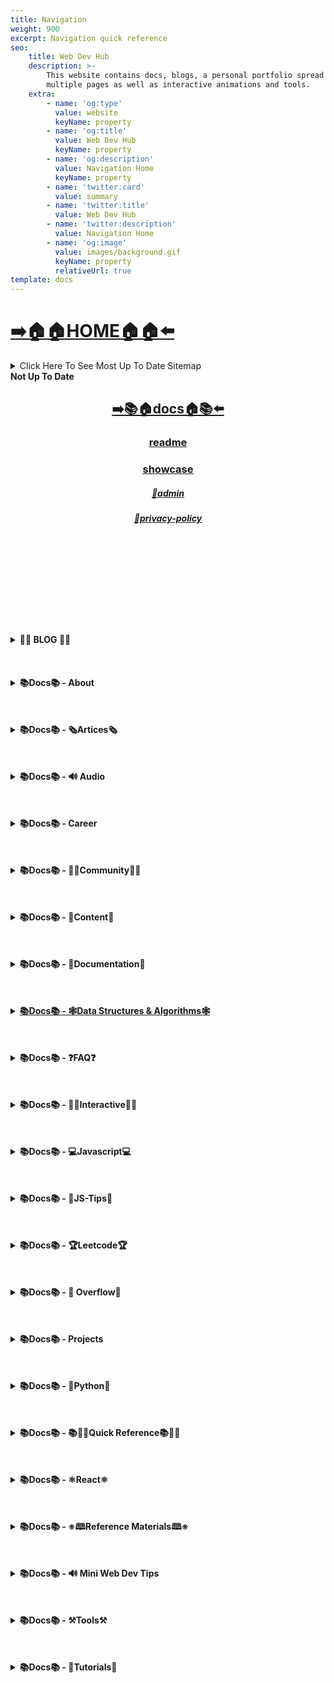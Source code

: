 ```yaml
---
title: Navigation
weight: 900
excerpt: Navigation quick reference
seo:
    title: Web Dev Hub
    description: >-
        This website contains docs, blogs, a personal portfolio spread out across
        multiple pages as well as interactive animations and tools.
    extra:
        - name: 'og:type'
          value: website
          keyName: property
        - name: 'og:title'
          value: Web Dev Hub
          keyName: property
        - name: 'og:description'
          value: Navigation Home
          keyName: property
        - name: 'twitter:card'
          value: summary
        - name: 'twitter:title'
          value: Web Dev Hub
        - name: 'twitter:description'
          value: Navigation Home
        - name: 'og:image'
          value: images/background.gif
          keyName: property
          relativeUrl: true
template: docs
---
```



# [**➡️🏠🏠HOME🏠🏠⬅️**](https://bgoonz-blog.netlify.app/)

<details>

<summary>Click Here To See Most Up To Date Sitemap</summary>

- [https://bgoonz-blog.netlify.app/](https://bgoonz-blog.netlify.app/)
- [https://bgoonz-blog.netlify.app//](https://bgoonz-blog.netlify.app//)
- [https://bgoonz-blog.netlify.app/docs/](https://bgoonz-blog.netlify.app/docs/)
- [https://bgoonz-blog.netlify.app/blog/](https://bgoonz-blog.netlify.app/blog/)
- [https://bgoonz-blog.netlify.app//admin/](https://bgoonz-blog.netlify.app//admin/)
- [https://bgoonz-blog.netlify.app/docs/faq/](https://bgoonz-blog.netlify.app/docs/faq/)
- [https://bgoonz-blog.netlify.app/docs/css/](https://bgoonz-blog.netlify.app/docs/css/)
- [https://bgoonz-blog.netlify.app/docs/about/](https://bgoonz-blog.netlify.app/docs/about/)
- [https://bgoonz-blog.netlify.app/docs/audio/](https://bgoonz-blog.netlify.app/docs/audio/)
- [https://bgoonz-blog.netlify.app/docs/career/](https://bgoonz-blog.netlify.app/docs/career/)
- [https://bgoonz-blog.netlify.app/docs/python/](https://bgoonz-blog.netlify.app/docs/python/)
- [https://bgoonz-blog.netlify.app/docs/js-tips/](https://bgoonz-blog.netlify.app/docs/js-tips/)
- [https://bgoonz-blog.netlify.app/docs/content/](https://bgoonz-blog.netlify.app/docs/content/)
- [https://bgoonz-blog.netlify.app//docs/career/](https://bgoonz-blog.netlify.app//docs/career/)
- [https://bgoonz-blog.netlify.app/docs/projects/](https://bgoonz-blog.netlify.app/docs/projects/)
- [https://bgoonz-blog.netlify.app/docs/overflow/](https://bgoonz-blog.netlify.app/docs/overflow/)
- [https://bgoonz-blog.netlify.app/docs/docs/css/](https://bgoonz-blog.netlify.app/docs/docs/css/)
- [https://bgoonz-blog.netlify.app/docs/quick-ref/](https://bgoonz-blog.netlify.app/docs/quick-ref/)
- [https://bgoonz-blog.netlify.app/docs/community/](https://bgoonz-blog.netlify.app/docs/community/)
- [https://bgoonz-blog.netlify.app/docs/reference/](https://bgoonz-blog.netlify.app/docs/reference/)
- [https://bgoonz-blog.netlify.app/docs/tutorials/](https://bgoonz-blog.netlify.app/docs/tutorials/)
- [https://bgoonz-blog.netlify.app/docs/docs/bash/](https://bgoonz-blog.netlify.app/docs/docs/bash/)
- [https://bgoonz-blog.netlify.app/docs/react/jsx/](https://bgoonz-blog.netlify.app/docs/react/jsx/)
- [https://bgoonz-blog.netlify.app/docs/typescript/](https://bgoonz-blog.netlify.app/docs/typescript/)
- [https://bgoonz-blog.netlify.app/docs/javascript/](https://bgoonz-blog.netlify.app/docs/javascript/)
- [https://bgoonz-blog.netlify.app/docs/react/demo/](https://bgoonz-blog.netlify.app/docs/react/demo/)
- [https://bgoonz-blog.netlify.app/docs/react/quiz/](https://bgoonz-blog.netlify.app/docs/react/quiz/)
- [https://bgoonz-blog.netlify.app/docs/js-tips/any/](https://bgoonz-blog.netlify.app/docs/js-tips/any/)
- [https://bgoonz-blog.netlify.app/docs/js-tips/var/](https://bgoonz-blog.netlify.app/docs/js-tips/var/)
- [https://bgoonz-blog.netlify.app/docs/js-tips/abs/](https://bgoonz-blog.netlify.app/docs/js-tips/abs/)
- [https://bgoonz-blog.netlify.app/docs/js-tips/map/](https://bgoonz-blog.netlify.app/docs/js-tips/map/)
- [https://bgoonz-blog.netlify.app/docs/js-tips/all/](https://bgoonz-blog.netlify.app/docs/js-tips/all/)
- [https://bgoonz-blog.netlify.app/docs/faq/contact/](https://bgoonz-blog.netlify.app/docs/faq/contact/)
- [https://bgoonz-blog.netlify.app/docs/overflow/v8/](https://bgoonz-blog.netlify.app/docs/overflow/v8/)
- [https://bgoonz-blog.netlify.app/docs/react/react2/](https://bgoonz-blog.netlify.app/docs/react/react2/)
- [https://bgoonz-blog.netlify.app/docs/js-tips/eval/](https://bgoonz-blog.netlify.app/docs/js-tips/eval/)
- [https://bgoonz-blog.netlify.app/docs/docs/sitemap/](https://bgoonz-blog.netlify.app/docs/docs/sitemap/)
- [https://bgoonz-blog.netlify.app/docs/about/resume/](https://bgoonz-blog.netlify.app/docs/about/resume/)
- [https://bgoonz-blog.netlify.app/docs/articles/npm/](https://bgoonz-blog.netlify.app/docs/articles/npm/)
- [https://bgoonz-blog.netlify.app/docs/articles/url/](https://bgoonz-blog.netlify.app/docs/articles/url/)
- [https://bgoonz-blog.netlify.app/docs/tips/httrack/](https://bgoonz-blog.netlify.app/docs/tips/httrack/)
- [https://bgoonz-blog.netlify.app/docs/js-tips/sort/](https://bgoonz-blog.netlify.app/docs/js-tips/sort/)
- [https://bgoonz-blog.netlify.app/docs/faq/plug-ins/](https://bgoonz-blog.netlify.app/docs/faq/plug-ins/)
- [https://bgoonz-blog.netlify.app/docs/js-tips/bind/](https://bgoonz-blog.netlify.app/docs/js-tips/bind/)
- [https://bgoonz-blog.netlify.app/docs/js-tips/date/](https://bgoonz-blog.netlify.app/docs/js-tips/date/)
- [https://bgoonz-blog.netlify.app/docs/js-tips/acos/](https://bgoonz-blog.netlify.app/docs/js-tips/acos/)
- [https://bgoonz-blog.netlify.app/docs/js-tips/this/](https://bgoonz-blog.netlify.app/docs/js-tips/this/)
- [https://bgoonz-blog.netlify.app/docs/docs/archive/](https://bgoonz-blog.netlify.app/docs/docs/archive/)
- [https://bgoonz-blog.netlify.app/docs/about/readme/](https://bgoonz-blog.netlify.app/docs/about/readme/)
- [https://bgoonz-blog.netlify.app/docs/ds-algo/big-o/](https://bgoonz-blog.netlify.app/docs/ds-algo/big-o/)
- [https://bgoonz-blog.netlify.app/docs/ds-algo/heaps/](https://bgoonz-blog.netlify.app/docs/ds-algo/heaps/)
- [https://bgoonz-blog.netlify.app/docs/js-tips/acosh/](https://bgoonz-blog.netlify.app/docs/js-tips/acosh/)
- [https://bgoonz-blog.netlify.app/docs/docs/glossary/](https://bgoonz-blog.netlify.app/docs/docs/glossary/)
- [https://bgoonz-blog.netlify.app/docs/js-tips/const/](https://bgoonz-blog.netlify.app/docs/js-tips/const/)
- [https://bgoonz-blog.netlify.app/docs/ds-algo/graph/](https://bgoonz-blog.netlify.app/docs/ds-algo/graph/)
- [https://bgoonz-blog.netlify.app/docs/content/gists/](https://bgoonz-blog.netlify.app/docs/content/gists/)
- [https://bgoonz-blog.netlify.app/docs/js-tips/array/](https://bgoonz-blog.netlify.app/docs/js-tips/array/)
- [https://bgoonz-blog.netlify.app/docs/docs/markdown/](https://bgoonz-blog.netlify.app/docs/docs/markdown/)
- [https://bgoonz-blog.netlify.app/docs/overflow/http/](https://bgoonz-blog.netlify.app/docs/overflow/http/)
- [https://bgoonz-blog.netlify.app/docs/js-tips/every/](https://bgoonz-blog.netlify.app/docs/js-tips/every/)
- [https://bgoonz-blog.netlify.app/docs/projects/links/](https://bgoonz-blog.netlify.app/docs/projects/links/)
- [https://bgoonz-blog.netlify.app/docs/tips/storybook/](https://bgoonz-blog.netlify.app/docs/tips/storybook/)
- [https://bgoonz-blog.netlify.app/docs/overflow/emmet/](https://bgoonz-blog.netlify.app/docs/overflow/emmet/)
- [https://bgoonz-blog.netlify.app/docs/js-tips/concat/](https://bgoonz-blog.netlify.app/docs/js-tips/concat/)
- [https://bgoonz-blog.netlify.app/docs/tools/airtable/](https://bgoonz-blog.netlify.app/docs/tools/airtable/)
- [https://bgoonz-blog.netlify.app/docs/about/intrests/](https://bgoonz-blog.netlify.app/docs/about/intrests/)
- [https://bgoonz-blog.netlify.app/docs/js-tips/object/](https://bgoonz-blog.netlify.app/docs/js-tips/object/)
- [https://bgoonz-blog.netlify.app/docs/js-tips/reduce/](https://bgoonz-blog.netlify.app/docs/js-tips/reduce/)
- [https://bgoonz-blog.netlify.app/docs/python/modules/](https://bgoonz-blog.netlify.app/docs/python/modules/)
- [https://bgoonz-blog.netlify.app/docs/reference/psql/](https://bgoonz-blog.netlify.app/docs/reference/psql/)
- [https://bgoonz-blog.netlify.app/docs/js-tips/import/](https://bgoonz-blog.netlify.app/docs/js-tips/import/)
- [https://bgoonz-blog.netlify.app/docs/interact/clock/](https://bgoonz-blog.netlify.app/docs/interact/clock/)
- [https://bgoonz-blog.netlify.app/docs/docs/html-tags/](https://bgoonz-blog.netlify.app/docs/docs/html-tags/)
- [https://bgoonz-blog.netlify.app/docs/overflow/https/](https://bgoonz-blog.netlify.app/docs/overflow/https/)
- [https://bgoonz-blog.netlify.app/docs/js-tips/string/](https://bgoonz-blog.netlify.app/docs/js-tips/string/)
- [https://bgoonz-blog.netlify.app/docs/tutorials/bash/](https://bgoonz-blog.netlify.app/docs/tutorials/bash/)
- [https://bgoonz-blog.netlify.app/docs/js-tips/filter/](https://bgoonz-blog.netlify.app/docs/js-tips/filter/)
- [https://bgoonz-blog.netlify.app/docs/js-tips/regexp/](https://bgoonz-blog.netlify.app/docs/js-tips/regexp/)
- [https://bgoonz-blog.netlify.app/docs/projects/figma/](https://bgoonz-blog.netlify.app/docs/projects/figma/)
- [https://bgoonz-blog.netlify.app/docs/overflow/nodejs/](https://bgoonz-blog.netlify.app/docs/overflow/nodejs/)
- [https://bgoonz-blog.netlify.app/docs/js-tips/foreach/](https://bgoonz-blog.netlify.app/docs/js-tips/foreach/)
- [https://bgoonz-blog.netlify.app/docs/js-tips/classes/](https://bgoonz-blog.netlify.app/docs/js-tips/classes/)
- [https://bgoonz-blog.netlify.app/docs/python/examples/](https://bgoonz-blog.netlify.app/docs/python/examples/)
- [https://bgoonz-blog.netlify.app/docs/content/archive/](https://bgoonz-blog.netlify.app/docs/content/archive/)
- [https://bgoonz-blog.netlify.app/docs/quick-ref/fetch/](https://bgoonz-blog.netlify.app/docs/quick-ref/fetch/)
- [https://bgoonz-blog.netlify.app/docs/projects/recent/](https://bgoonz-blog.netlify.app/docs/projects/recent/)
- [https://bgoonz-blog.netlify.app/docs/python/snippets/](https://bgoonz-blog.netlify.app/docs/python/snippets/)
- [https://bgoonz-blog.netlify.app/docs/about/portfolio/](https://bgoonz-blog.netlify.app/docs/about/portfolio/)
- [https://bgoonz-blog.netlify.app/docs/css/css-flexbox/](https://bgoonz-blog.netlify.app/docs/css/css-flexbox/)
- [https://bgoonz-blog.netlify.app/docs/tips/regex-tips/](https://bgoonz-blog.netlify.app/docs/tips/regex-tips/)
- [https://bgoonz-blog.netlify.app/docs/javascript/bigo/](https://bgoonz-blog.netlify.app/docs/javascript/bigo/)
- [https://bgoonz-blog.netlify.app/docs/articles/nextjs/](https://bgoonz-blog.netlify.app/docs/articles/nextjs/)
- [https://bgoonz-blog.netlify.app/docs/python/functions/](https://bgoonz-blog.netlify.app/docs/python/functions/)
- [https://bgoonz-blog.netlify.app/docs/about/job-search/](https://bgoonz-blog.netlify.app/docs/about/job-search/)
- [https://bgoonz-blog.netlify.app/docs/career/interview/](https://bgoonz-blog.netlify.app/docs/career/interview/)
- [https://bgoonz-blog.netlify.app/docs/react/cheatsheet/](https://bgoonz-blog.netlify.app/docs/react/cheatsheet/)
- [https://bgoonz-blog.netlify.app/docs/react/react-docs/](https://bgoonz-blog.netlify.app/docs/react/react-docs/)
- [https://bgoonz-blog.netlify.app/docs/reference/vscode/](https://bgoonz-blog.netlify.app/docs/reference/vscode/)
- [https://bgoonz-blog.netlify.app/docs/python/python-ds/](https://bgoonz-blog.netlify.app/docs/python/python-ds/)
- [https://bgoonz-blog.netlify.app/docs/overflow/modules/](https://bgoonz-blog.netlify.app/docs/overflow/modules/)
- [https://bgoonz-blog.netlify.app/docs/js-tips/for...of/](https://bgoonz-blog.netlify.app/docs/js-tips/for...of/)
- [https://bgoonz-blog.netlify.app/docs/js-tips/addition/](https://bgoonz-blog.netlify.app/docs/js-tips/addition/)
- [https://bgoonz-blog.netlify.app/docs/articles/dev-dep/](https://bgoonz-blog.netlify.app/docs/articles/dev-dep/)
- [https://bgoonz-blog.netlify.app/docs/articles/buffers/](https://bgoonz-blog.netlify.app/docs/articles/buffers/)
- [https://bgoonz-blog.netlify.app/docs/git/git-tutorial/](https://bgoonz-blog.netlify.app/docs/git/git-tutorial/)
- [https://bgoonz-blog.netlify.app/docs/docs/regex-in-js/](https://bgoonz-blog.netlify.app/docs/docs/regex-in-js/)
- [https://bgoonz-blog.netlify.app/docs/javascript/review/](https://bgoonz-blog.netlify.app/docs/javascript/review/)
- [https://bgoonz-blog.netlify.app/docs/content/bookmarks/](https://bgoonz-blog.netlify.app/docs/content/bookmarks/)
- [https://bgoonz-blog.netlify.app/docs/articles/jamstack/](https://bgoonz-blog.netlify.app/docs/articles/jamstack/)
- [https://bgoonz-blog.netlify.app/docs/react/ajax-n-apis/](https://bgoonz-blog.netlify.app/docs/react/ajax-n-apis/)
- [https://bgoonz-blog.netlify.app/docs/articles/semantic/](https://bgoonz-blog.netlify.app/docs/articles/semantic/)
- [https://bgoonz-blog.netlify.app/docs/js-tips/bad_radix/](https://bgoonz-blog.netlify.app/docs/js-tips/bad_radix/)
- [https://bgoonz-blog.netlify.app/docs/career/job-boards/](https://bgoonz-blog.netlify.app/docs/career/job-boards/)
- [https://bgoonz-blog.netlify.app/docs/css/the-box-model/](https://bgoonz-blog.netlify.app/docs/css/the-box-model/)
- [https://bgoonz-blog.netlify.app/docs/tips/ubuntu-setup/](https://bgoonz-blog.netlify.app/docs/tips/ubuntu-setup/)
- [https://bgoonz-blog.netlify.app/docs/js-tips/decrement/](https://bgoonz-blog.netlify.app/docs/js-tips/decrement/)
- [https://bgoonz-blog.netlify.app/docs/overflow/html-spec/](https://bgoonz-blog.netlify.app/docs/overflow/html-spec/)
- [https://bgoonz-blog.netlify.app/docs/react/react-router/](https://bgoonz-blog.netlify.app/docs/react/react-router/)
- [https://bgoonz-blog.netlify.app/docs/audio/discrete-fft/](https://bgoonz-blog.netlify.app/docs/audio/discrete-fft/)
- [https://bgoonz-blog.netlify.app/docs/quick-ref/git-bash/](https://bgoonz-blog.netlify.app/docs/quick-ref/git-bash/)
- [https://bgoonz-blog.netlify.app/docs/overflow/node-repl/](https://bgoonz-blog.netlify.app/docs/overflow/node-repl/)
- [https://bgoonz-blog.netlify.app/docs/docs/html-standard/](https://bgoonz-blog.netlify.app/docs/docs/html-standard/)
- [https://bgoonz-blog.netlify.app/docs/articles/fs-module/](https://bgoonz-blog.netlify.app/docs/articles/fs-module/)
- [https://bgoonz-blog.netlify.app/docs/python/python-quiz/](https://bgoonz-blog.netlify.app/docs/python/python-quiz/)
- [https://bgoonz-blog.netlify.app/docs/css/media-querries/](https://bgoonz-blog.netlify.app/docs/css/media-querries/)
- [https://bgoonz-blog.netlify.app/docs/javascript/asyncjs/](https://bgoonz-blog.netlify.app/docs/javascript/asyncjs/)
- [https://bgoonz-blog.netlify.app/docs/js-tips/allsettled/](https://bgoonz-blog.netlify.app/docs/js-tips/allsettled/)
- [https://bgoonz-blog.netlify.app/docs/about/internal-use/](https://bgoonz-blog.netlify.app/docs/about/internal-use/)
- [https://bgoonz-blog.netlify.app/docs/docs/git-reference/](https://bgoonz-blog.netlify.app/docs/docs/git-reference/)
- [https://bgoonz-blog.netlify.app/docs/articles/os-module/](https://bgoonz-blog.netlify.app/docs/articles/os-module/)
- [https://bgoonz-blog.netlify.app/docs/docs/accessability/](https://bgoonz-blog.netlify.app/docs/docs/accessability/)
- [https://bgoonz-blog.netlify.app/docs/career/my-websites/](https://bgoonz-blog.netlify.app/docs/career/my-websites/)
- [https://bgoonz-blog.netlify.app/docs/python/cheat-sheet/](https://bgoonz-blog.netlify.app/docs/python/cheat-sheet/)
- [https://bgoonz-blog.netlify.app/docs/interact/video-chat/](https://bgoonz-blog.netlify.app/docs/interact/video-chat/)
- [https://bgoonz-blog.netlify.app/docs/docs/privacy-policy/](https://bgoonz-blog.netlify.app/docs/docs/privacy-policy/)
- [https://bgoonz-blog.netlify.app/docs/about/eng-portfolio/](https://bgoonz-blog.netlify.app/docs/about/eng-portfolio/)
- [https://bgoonz-blog.netlify.app/docs/content/history-api/](https://bgoonz-blog.netlify.app/docs/content/history-api/)
- [https://bgoonz-blog.netlify.app/docs/reference/resources/](https://bgoonz-blog.netlify.app/docs/reference/resources/)
- [https://bgoonz-blog.netlify.app/docs/community/bookmarks/](https://bgoonz-blog.netlify.app/docs/community/bookmarks/)
- [https://bgoonz-blog.netlify.app/docs/audio/web-audio-api/](https://bgoonz-blog.netlify.app/docs/audio/web-audio-api/)
- [https://bgoonz-blog.netlify.app/docs/reference/bookmarks/](https://bgoonz-blog.netlify.app/docs/reference/bookmarks/)
- [https://bgoonz-blog.netlify.app/docs/tools/dev-utilities/](https://bgoonz-blog.netlify.app/docs/tools/dev-utilities/)
- [https://bgoonz-blog.netlify.app/docs/python/flow-control/](https://bgoonz-blog.netlify.app/docs/python/flow-control/)
- [https://bgoonz-blog.netlify.app/docs/tools/markdown-html/](https://bgoonz-blog.netlify.app/docs/tools/markdown-html/)
- [https://bgoonz-blog.netlify.app/docs/react/accessibility/](https://bgoonz-blog.netlify.app/docs/react/accessibility/)
- [https://bgoonz-blog.netlify.app/docs/ds-algo/ds-overview/](https://bgoonz-blog.netlify.app/docs/ds-algo/ds-overview/)
- [https://bgoonz-blog.netlify.app/docs/javascript/promises/](https://bgoonz-blog.netlify.app/docs/javascript/promises/)
- [https://bgoonz-blog.netlify.app/docs/projects/my-websites/](https://bgoonz-blog.netlify.app/docs/projects/my-websites/)
- [https://bgoonz-blog.netlify.app/docs/javascript/for-loops/](https://bgoonz-blog.netlify.app/docs/javascript/for-loops/)
- [https://bgoonz-blog.netlify.app/docs/quick-ref/git-tricks/](https://bgoonz-blog.netlify.app/docs/quick-ref/git-tricks/)
- [https://bgoonz-blog.netlify.app/docs/react/complete-react/](https://bgoonz-blog.netlify.app/docs/react/complete-react/)
- [https://bgoonz-blog.netlify.app/docs/tutorials/psql-setup/](https://bgoonz-blog.netlify.app/docs/tutorials/psql-setup/)
- [https://bgoonz-blog.netlify.app/docs/community/video-chat/](https://bgoonz-blog.netlify.app/docs/community/video-chat/)
- [https://bgoonz-blog.netlify.app/docs/javascript/variables/](https://bgoonz-blog.netlify.app/docs/javascript/variables/)
- [https://bgoonz-blog.netlify.app/docs/interact/other-sites/](https://bgoonz-blog.netlify.app/docs/interact/other-sites/)
- [https://bgoonz-blog.netlify.app/docs/career/project-links/](https://bgoonz-blog.netlify.app/docs/career/project-links/)
- [https://bgoonz-blog.netlify.app/docs/react/react-in-depth/](https://bgoonz-blog.netlify.app/docs/react/react-in-depth/)
- [https://bgoonz-blog.netlify.app/docs/quick-ref/all-emojis/](https://bgoonz-blog.netlify.app/docs/quick-ref/all-emojis/)
- [https://bgoonz-blog.netlify.app/docs/javascript/part2-pojo/](https://bgoonz-blog.netlify.app/docs/javascript/part2-pojo/)
- [https://bgoonz-blog.netlify.app/docs/docs/no-whiteboarding/](https://bgoonz-blog.netlify.app/docs/docs/no-whiteboarding/)
- [https://bgoonz-blog.netlify.app/docs/quick-ref/quick-links/](https://bgoonz-blog.netlify.app/docs/quick-ref/quick-links/)
- [https://bgoonz-blog.netlify.app/docs/career/family-promise/](https://bgoonz-blog.netlify.app/docs/career/family-promise/)
- [https://bgoonz-blog.netlify.app/docs/quick-ref/minifiction/](https://bgoonz-blog.netlify.app/docs/quick-ref/minifiction/)
- [https://bgoonz-blog.netlify.app/docs/react/render-elements/](https://bgoonz-blog.netlify.app/docs/react/render-elements/)
- [https://bgoonz-blog.netlify.app/docs/content/main-projects/](https://bgoonz-blog.netlify.app/docs/content/main-projects/)
- [https://bgoonz-blog.netlify.app/docs/js-tips/array-methods/](https://bgoonz-blog.netlify.app/docs/js-tips/array-methods/)
- [https://bgoonz-blog.netlify.app/docs/overflow/node-run-cli/](https://bgoonz-blog.netlify.app/docs/overflow/node-run-cli/)
- [https://bgoonz-blog.netlify.app/docs/tips/firebase-hosting/](https://bgoonz-blog.netlify.app/docs/tips/firebase-hosting/)
- [https://bgoonz-blog.netlify.app/docs/python/python-modules/](https://bgoonz-blog.netlify.app/docs/python/python-modules/)
- [https://bgoonz-blog.netlify.app/docs/ds-algo/ds-by-example/](https://bgoonz-blog.netlify.app/docs/ds-algo/ds-by-example/)
- [https://bgoonz-blog.netlify.app/docs/javascript/clean-code/](https://bgoonz-blog.netlify.app/docs/javascript/clean-code/)
- [https://bgoonz-blog.netlify.app/docs/javascript/js-objects/](https://bgoonz-blog.netlify.app/docs/javascript/js-objects/)
- [https://bgoonz-blog.netlify.app/docs/projects/project-list/](https://bgoonz-blog.netlify.app/docs/projects/project-list/)
- [https://bgoonz-blog.netlify.app/docs/overflow/nodevsbrowser/](https://bgoonz-blog.netlify.app/docs/overflow/nodevsbrowser/)
- [https://bgoonz-blog.netlify.app/docs/articles/reading-files/](https://bgoonz-blog.netlify.app/docs/articles/reading-files/)
- [https://bgoonz-blog.netlify.app/docs/js-tips/async_function/](https://bgoonz-blog.netlify.app/docs/js-tips/async_function/)
- [https://bgoonz-blog.netlify.app/docs/reference/google-cloud/](https://bgoonz-blog.netlify.app/docs/reference/google-cloud/)
- [https://bgoonz-blog.netlify.app/docs/articles/semantic-html/](https://bgoonz-blog.netlify.app/docs/articles/semantic-html/)
- [https://bgoonz-blog.netlify.app/docs/articles/writing-files/](https://bgoonz-blog.netlify.app/docs/articles/writing-files/)
- [https://bgoonz-blog.netlify.app/docs/tutorials/how-2-ubuntu/](https://bgoonz-blog.netlify.app/docs/tutorials/how-2-ubuntu/)
- [https://bgoonz-blog.netlify.app/docs/projects/mini-projects/](https://bgoonz-blog.netlify.app/docs/projects/mini-projects/)
- [https://bgoonz-blog.netlify.app/docs/tips/web-accessibility/](https://bgoonz-blog.netlify.app/docs/tips/web-accessibility/)
- [https://bgoonz-blog.netlify.app/docs/tips/top-10-money-tips/](https://bgoonz-blog.netlify.app/docs/tips/top-10-money-tips/)
- [https://bgoonz-blog.netlify.app/docs/ds-algo/free-code-camp/](https://bgoonz-blog.netlify.app/docs/ds-algo/free-code-camp/)
- [https://bgoonz-blog.netlify.app/docs/quick-ref/installation/](https://bgoonz-blog.netlify.app/docs/quick-ref/installation/)
- [https://bgoonz-blog.netlify.app/docs/docs/node-docs-complete/](https://bgoonz-blog.netlify.app/docs/docs/node-docs-complete/)
- [https://bgoonz-blog.netlify.app/docs/js-tips/sorting-strings/](https://bgoonz-blog.netlify.app/docs/js-tips/sorting-strings/)
- [https://bgoonz-blog.netlify.app/docs/tutorials/webdev-review/](https://bgoonz-blog.netlify.app/docs/tutorials/webdev-review/)
- [https://bgoonz-blog.netlify.app/docs/projects/mini-projects2/](https://bgoonz-blog.netlify.app/docs/projects/mini-projects2/)
- [https://bgoonz-blog.netlify.app/docs/reference/awesome-lists/](https://bgoonz-blog.netlify.app/docs/reference/awesome-lists/)
- [https://bgoonz-blog.netlify.app/docs/reference/embed-the-web/](https://bgoonz-blog.netlify.app/docs/reference/embed-the-web/)
- [https://bgoonz-blog.netlify.app/docs/js-tips/arrow_functions/](https://bgoonz-blog.netlify.app/docs/js-tips/arrow_functions/)
- [https://bgoonz-blog.netlify.app/docs/reference/bash-commands/](https://bgoonz-blog.netlify.app/docs/reference/bash-commands/)
- [https://bgoonz-blog.netlify.app/docs/articles/common-modules/](https://bgoonz-blog.netlify.app/docs/articles/common-modules/)
- [https://bgoonz-blog.netlify.app/docs/reference/github-search/](https://bgoonz-blog.netlify.app/docs/reference/github-search/)
- [https://bgoonz-blog.netlify.app/docs/quick-ref/vscode-themes/](https://bgoonz-blog.netlify.app/docs/quick-ref/vscode-themes/)
- [https://bgoonz-blog.netlify.app/docs/reference/awesome-static/](https://bgoonz-blog.netlify.app/docs/reference/awesome-static/)
- [https://bgoonz-blog.netlify.app/docs/javascript/await-keyword/](https://bgoonz-blog.netlify.app/docs/javascript/await-keyword/)
- [https://bgoonz-blog.netlify.app/docs/reference/awesome-nodejs/](https://bgoonz-blog.netlify.app/docs/reference/awesome-nodejs/)
- [https://bgoonz-blog.netlify.app/docs/python/intro-for-js-devs/](https://bgoonz-blog.netlify.app/docs/python/intro-for-js-devs/)
- [https://bgoonz-blog.netlify.app/docs/reference/notes-template/](https://bgoonz-blog.netlify.app/docs/reference/notes-template/)
- [https://bgoonz-blog.netlify.app/docs/content/trouble-shooting/](https://bgoonz-blog.netlify.app/docs/content/trouble-shooting/)
- [https://bgoonz-blog.netlify.app/docs/js-tips/insert-into-array/](https://bgoonz-blog.netlify.app/docs/js-tips/insert-into-array/)
- [https://bgoonz-blog.netlify.app/docs/reference/intro-to-nodejs/](https://bgoonz-blog.netlify.app/docs/reference/intro-to-nodejs/)
- [https://bgoonz-blog.netlify.app/docs/javascript/js-expressions/](https://bgoonz-blog.netlify.app/docs/javascript/js-expressions/)
- [https://bgoonz-blog.netlify.app/docs/projects/embeded-websites/](https://bgoonz-blog.netlify.app/docs/projects/embeded-websites/)
- [https://bgoonz-blog.netlify.app/docs/overflow/node-js-language/](https://bgoonz-blog.netlify.app/docs/overflow/node-js-language/)
- [https://bgoonz-blog.netlify.app/docs/quick-ref/google-firebase/](https://bgoonz-blog.netlify.app/docs/quick-ref/google-firebase/)
- [https://bgoonz-blog.netlify.app/docs/tips/how-to-ask-questions/](https://bgoonz-blog.netlify.app/docs/tips/how-to-ask-questions/)
- [https://bgoonz-blog.netlify.app/docs/ds-algo/ds-algo-interview/](https://bgoonz-blog.netlify.app/docs/ds-algo/ds-algo-interview/)
- [https://bgoonz-blog.netlify.app/docs/reference/installing-node/](https://bgoonz-blog.netlify.app/docs/reference/installing-node/)
- [https://bgoonz-blog.netlify.app/docs/interact/callstack-visual/](https://bgoonz-blog.netlify.app/docs/interact/callstack-visual/)
- [https://bgoonz-blog.netlify.app/docs/tutorials/bash-cheat-sheet/](https://bgoonz-blog.netlify.app/docs/tutorials/bash-cheat-sheet/)
- [https://bgoonz-blog.netlify.app/docs/audio/dtw-python-explained/](https://bgoonz-blog.netlify.app/docs/audio/dtw-python-explained/)
- [https://bgoonz-blog.netlify.app/docs/tutorials/bash-commands-my/](https://bgoonz-blog.netlify.app/docs/tutorials/bash-commands-my/)
- [https://bgoonz-blog.netlify.app/docs/articles/how-the-web-works/](https://bgoonz-blog.netlify.app/docs/articles/how-the-web-works/)
- [https://bgoonz-blog.netlify.app/docs/python/comprehensive-guide/](https://bgoonz-blog.netlify.app/docs/python/comprehensive-guide/)
- [https://bgoonz-blog.netlify.app/docs/javascript/cs-basics-in-js/](https://bgoonz-blog.netlify.app/docs/javascript/cs-basics-in-js/)
- [https://bgoonz-blog.netlify.app/docs/quick-ref/create-react-app/](https://bgoonz-blog.netlify.app/docs/quick-ref/create-react-app/)
- [https://bgoonz-blog.netlify.app/docs/reference/github-resources/](https://bgoonz-blog.netlify.app/docs/reference/github-resources/)
- [https://bgoonz-blog.netlify.app/docs/javascript/arrow-functions/](https://bgoonz-blog.netlify.app/docs/javascript/arrow-functions/)
- [https://bgoonz-blog.netlify.app/docs/quick-ref/google-sheets-api/](https://bgoonz-blog.netlify.app/docs/quick-ref/google-sheets-api/)
- [https://bgoonz-blog.netlify.app/docs/quick-ref/markdown-dropdowns/](https://bgoonz-blog.netlify.app/docs/quick-ref/markdown-dropdowns/)
- [https://bgoonz-blog.netlify.app/docs/react/dont-use-index-as-keys/](https://bgoonz-blog.netlify.app/docs/react/dont-use-index-as-keys/)
- [https://bgoonz-blog.netlify.app/docs/ds-algo/data-structures-docs/](https://bgoonz-blog.netlify.app/docs/ds-algo/data-structures-docs/)
- [https://bgoonz-blog.netlify.app/docs/content/relational-databases/](https://bgoonz-blog.netlify.app/docs/content/relational-databases/)
- [https://bgoonz-blog.netlify.app/docs/tutorials/get-file-extension/](https://bgoonz-blog.netlify.app/docs/tutorials/get-file-extension/)
- [https://bgoonz-blog.netlify.app/docs/js-tips/conditional_operator/](https://bgoonz-blog.netlify.app/docs/js-tips/conditional_operator/)
- [https://bgoonz-blog.netlify.app/docs/quick-ref/heroku-error-codes/](https://bgoonz-blog.netlify.app/docs/quick-ref/heroku-error-codes/)
- [https://bgoonz-blog.netlify.app/docs/quick-ref/understanding-path/](https://bgoonz-blog.netlify.app/docs/quick-ref/understanding-path/)
- [https://bgoonz-blog.netlify.app/docs/css/css-selector-specificity/](https://bgoonz-blog.netlify.app/docs/css/css-selector-specificity/)
- [https://bgoonz-blog.netlify.app/docs/reference/art-of-command-line/](https://bgoonz-blog.netlify.app/docs/reference/art-of-command-line/)
- [https://bgoonz-blog.netlify.app/docs/javascript/this-is-about-this/](https://bgoonz-blog.netlify.app/docs/javascript/this-is-about-this/)
- [https://bgoonz-blog.netlify.app/docs/quick-ref/pull-request-rubric/](https://bgoonz-blog.netlify.app/docs/quick-ref/pull-request-rubric/)
- [https://bgoonz-blog.netlify.app/docs/reference/how-2-reinstall-npm/](https://bgoonz-blog.netlify.app/docs/reference/how-2-reinstall-npm/)
- [https://bgoonz-blog.netlify.app/docs/reference/markdown-styleguide/](https://bgoonz-blog.netlify.app/docs/reference/markdown-styleguide/)
- [https://bgoonz-blog.netlify.app/docs/react/higher-order-components/](https://bgoonz-blog.netlify.app/docs/react/higher-order-components/)
- [https://bgoonz-blog.netlify.app/docs/javascript/javascript-examples/](https://bgoonz-blog.netlify.app/docs/javascript/javascript-examples/)
- [https://bgoonz-blog.netlify.app/docs/react/react-dev-tools-profiler/](https://bgoonz-blog.netlify.app/docs/react/react-dev-tools-profiler/)
- [https://bgoonz-blog.netlify.app/docs/reference/how-to-kill-a-process/](https://bgoonz-blog.netlify.app/docs/reference/how-to-kill-a-process/)
- [https://bgoonz-blog.netlify.app/docs/overflow/understanding-firebase/](https://bgoonz-blog.netlify.app/docs/overflow/understanding-firebase/)
- [https://bgoonz-blog.netlify.app/docs/quick-ref/new-repo-instructions/](https://bgoonz-blog.netlify.app/docs/quick-ref/new-repo-instructions/)
- [https://bgoonz-blog.netlify.app/docs/react/react-patterns-by-usecase/](https://bgoonz-blog.netlify.app/docs/react/react-patterns-by-usecase/)
- [https://bgoonz-blog.netlify.app/docs/python/data-structures-in-python/](https://bgoonz-blog.netlify.app/docs/python/data-structures-in-python/)
- [https://bgoonz-blog.netlify.app/docs/javascript/constructor-functions/](https://bgoonz-blog.netlify.app/docs/javascript/constructor-functions/)
- [https://bgoonz-blog.netlify.app/docs/articles/web-standards-checklist/](https://bgoonz-blog.netlify.app/docs/articles/web-standards-checklist/)
- [https://bgoonz-blog.netlify.app/docs/articles/how-search-engines-work/](https://bgoonz-blog.netlify.app/docs/articles/how-search-engines-work/)
- [https://bgoonz-blog.netlify.app/docs/ds-algo/data-structures-in-python/](https://bgoonz-blog.netlify.app/docs/ds-algo/data-structures-in-python/)
- [https://bgoonz-blog.netlify.app/docs/quick-ref/python-builtin-functions/](https://bgoonz-blog.netlify.app/docs/quick-ref/python-builtin-functions/)
- [https://bgoonz-blog.netlify.app/docs/ds-algo/data-structures-cheat-sheet/](https://bgoonz-blog.netlify.app/docs/ds-algo/data-structures-cheat-sheet/)
- [https://bgoonz-blog.netlify.app/docs/ds-algo/native-data-structures-in-js/](https://bgoonz-blog.netlify.app/docs/ds-algo/native-data-structures-in-js/)
- [https://bgoonz-blog.netlify.app/docs/javascript/asynchronous-javascript-and-xml/](https://bgoonz-blog.netlify.app/docs/javascript/asynchronous-javascript-and-xml/)
- [https://bgoonz-blog.netlify.app/docs/quick-ref/general-structured-data-guidelines/](https://bgoonz-blog.netlify.app/docs/quick-ref/general-structured-data-guidelines/)
- [https://bgoonz-blog.netlify.app/docs/tips/7-tips-to-become-a-better-web-developer/](https://bgoonz-blog.netlify.app/docs/tips/7-tips-to-become-a-better-web-developer/)
- [https://bgoonz-blog.netlify.app/docs/css/the-ultimate-guide-for-advanced-css-hacks/](https://bgoonz-blog.netlify.app/docs/css/the-ultimate-guide-for-advanced-css-hacks/)
- [https://bgoonz-blog.netlify.app/docs/tips/7-tips-to-become-a-better-web-developer/7tips/](https://bgoonz-blog.netlify.app/docs/tips/7-tips-to-become-a-better-web-developer/7tips/)
- [https://bgoonz-blog.netlify.app/docs/javascript/javascript-examples/flattening-arrays-in-javascript/](https://bgoonz-blog.netlify.app/docs/javascript/javascript-examples/flattening-arrays-in-javascript/)




</details>





<div class="important"><strong>Not Up To Date<strong></div>

<center>

## [**<ins>➡️📚🏠docs🏠📚⬅️</ins>**](https://bgoonz-blog.netlify.app/docs)

### [**readme</ins>**](https://bgoonz-blog.netlify.app/readme)

### [**<ins>showcase</ins>**](https://bgoonz-blog.netlify.app/showcase)

##### [**<ins>🔏admin</ins>**](https://bgoonz-blog.netlify.app/admin)

##### [**<ins>🔏privacy-policy</ins>**](https://bgoonz-blog.netlify.app/privacy-policy)

</center>

<br>
<br>
<br>
<br>
<br>
<br>
<br>
<br>
<br>

<details>

<summary> 📰📰 BLOG 📰📰 </h6>
</summary>

##### [**<ins>Blog Article List</ins>**](https://bgoonz-blog.netlify.app/blog)

-   [📰blog📰](https://bgoonz-blog.netlify.app/blog/web-scraping)
    - [📰300-react-questions](https://bgoonz-blog.netlify.app/blog/300-react-questions)
- [📰adding-css-to-your-html](https://bgoonz-blog.netlify.app/blog/adding-css-to-your-html)
- [📰awesome-graphql](https://bgoonz-blog.netlify.app/blog/awesome-graphql)
- [📰big-o-complexity](https://bgoonz-blog.netlify.app/blog/big-o-complexity)
- [📰blog-archive](https://bgoonz-blog.netlify.app/blog/blog-archive)
- [📰data-structures](https://bgoonz-blog.netlify.app/blog/data-structures)
- [📰data-structures-algorithms-resources](https://bgoonz-blog.netlify.app/blog/data-structures-algorithms-resources)
- [📰expressjs-apis](https://bgoonz-blog.netlify.app/blog/expressjs-apis)
- [📰flow-control-in-python](https://bgoonz-blog.netlify.app/blog/flow-control-in-python)
- [📰functions-in-python](https://bgoonz-blog.netlify.app/blog/functions-in-python)
- [📰git-gateway](https://bgoonz-blog.netlify.app/blog/git-gateway)
- [📰hoisting](https://bgoonz-blog.netlify.app/blog/hoisting)
- [📰interview-questions-js](https://bgoonz-blog.netlify.app/blog/interview-questions-js)
- [📰interview-questions-js-p2](https://bgoonz-blog.netlify.app/blog/interview-questions-js-p2)
- [📰interview-questions-js-p3](https://bgoonz-blog.netlify.app/blog/interview-questions-js-p3)
- [📰netlify-cms](https://bgoonz-blog.netlify.app/blog/netlify-cms)
- [📰platform-docs](https://bgoonz-blog.netlify.app/blog/platform-docs)
- [📰psql-cheat-sheet](https://bgoonz-blog.netlify.app/blog/psql-cheat-sheet)
- [📰python-for-js-dev](https://bgoonz-blog.netlify.app/blog/python-for-js-dev)
- [📰python-resources](https://bgoonz-blog.netlify.app/blog/python-resources)
- [📰vs-code-extensions](https://bgoonz-blog.netlify.app/blog/vs-code-extensions)
- [📰web-dev-trends](https://bgoonz-blog.netlify.app/blog/web-dev-trends)
- [📰web-scraping](https://bgoonz-blog.netlify.app/blog/web-scraping)

</details>

<br>
<br>
<br>

<details>

<summary>📚Docs📚 - About</summary>

-   [📚docs📚/about](https://bgoonz-blog.netlify.app/docs/about)
    -   [📚docs📚/about/README](https://bgoonz-blog.netlify.app/docs/about/README)
    -   [📚docs📚/about/eng-portfolio](https://bgoonz-blog.netlify.app/docs/about/eng-portfolio)
    -   [📚docs📚/about/intrests](https://bgoonz-blog.netlify.app/docs/about/intrests)
    -   [📚docs📚/about/job-search](https://bgoonz-blog.netlify.app/docs/about/job-search)
    -   [📚docs📚/about/resume](https://bgoonz-blog.netlify.app/docs/about/resume)

</details>

<br>
<br>
<br>

<details>

<summary>📚Docs📚 - 🗞️Artices🗞️</summary>

-   [📚docs📚/🗞️articles🗞️](https://bgoonz-blog.netlify.app/docs/articles)
    -   [📚docs📚/🗞️articles🗞️basic-web-dev](https://bgoonz-blog.netlify.app/docs/articles/basic-web-dev)
    -   [📚docs📚/🗞️articles🗞️buffers](https://bgoonz-blog.netlify.app/docs/articles/buffers)
    -   [📚docs📚/🗞️articles🗞️common-modules](https://bgoonz-blog.netlify.app/docs/articles/common-modules)
    -   [📚docs📚/🗞️articles🗞️dev-dep](https://bgoonz-blog.netlify.app/docs/articles/dev-dep)
    -   [📚docs📚/🗞️articles🗞️event-loop](https://bgoonz-blog.netlify.app/docs/articles/event-loop)
    -   [📚docs📚/🗞️articles🗞️fs-module](https://bgoonz-blog.netlify.app/docs/articles/fs-module)
    -   [📚docs📚/🗞️articles🗞️how-search-engines-work](https://bgoonz-blog.netlify.app/docs/articles/how-search-engines-work)
    -   [📚docs📚/🗞️articles🗞️how-the-web-works](https://bgoonz-blog.netlify.app/docs/articles/how-the-web-works)
    -   [📚docs📚/🗞️articles🗞️intro](https://bgoonz-blog.netlify.app/docs/articles/intro)
    -   [📚docs📚/🗞️articles🗞️jamstack](https://bgoonz-blog.netlify.app/docs/articles/jamstack)
    -   [📚docs📚/🗞️articles🗞️nextjs](https://bgoonz-blog.netlify.app/docs/articles/nextjs)
    -   [📚docs📚/🗞️articles🗞️node-api-express](https://bgoonz-blog.netlify.app/docs/articles/node-api-express)
    -   [📚docs📚/🗞️articles🗞️nodejs](https://bgoonz-blog.netlify.app/docs/articles/nodejs)
    -   [📚docs📚/🗞️articles🗞️npm](https://bgoonz-blog.netlify.app/docs/articles/npm)
    -   [📚docs📚/🗞️articles🗞️os-module](https://bgoonz-blog.netlify.app/docs/articles/os-module)
    -   [📚docs📚/🗞️articles🗞️reading-files](https://bgoonz-blog.netlify.app/docs/articles/reading-files)
    -   [📚docs📚/🗞️articles🗞️semantic](https://bgoonz-blog.netlify.app/docs/articles/semantic)
    -   [📚docs📚/🗞️articles🗞️semantic-html](https://bgoonz-blog.netlify.app/docs/articles/semantic-html)
    -   [📚docs📚/🗞️articles🗞️url](https://bgoonz-blog.netlify.app/docs/articles/url)
    -   [📚docs📚/🗞️articles🗞️web-standards-checklist](https://bgoonz-blog.netlify.app/docs/articles/web-standards-checklist)
    -   [📚docs📚/🗞️articles🗞️webdev-tools](https://bgoonz-blog.netlify.app/docs/articles/webdev-tools)
    -   [📚docs📚/🗞️articles🗞️writing-files](https://bgoonz-blog.netlify.app/docs/articles/writing-files)

</details>

<br>
<br>
<br>

<details>

<summary>📚Docs📚 - 🔊 Audio</summary>

-   [📚Docs - Audio🔊](https://bgoonz-blog.netlify.app/docs/audio)
    -   [📚docs📚/audio/dfft](https://bgoonz-blog.netlify.app/docs/audio/dfft)
    -   [📚docs📚/audio/discrete-fft](https://bgoonz-blog.netlify.app/docs/audio/discrete-fft)
    -   [📚docs📚/audio/dtw-python-explained](https://bgoonz-blog.netlify.app/docs/audio/dtw-python-explained)
    -   [📚docs📚/audio/dynamic-time-warping](https://bgoonz-blog.netlify.app/docs/audio/dynamic-time-warping)
    -   [📚docs📚/audio/web-audio-api](https://bgoonz-blog.netlify.app/docs/audio/web-audio-api)

</details>

<br>
<br>
<br>

<details>

<summary>📚Docs📚 -  Career </summary>

-   [📚docs📚/career](https://bgoonz-blog.netlify.app/docs/career)
    -   [📚docs📚/career/dev-interview](https://bgoonz-blog.netlify.app/docs/career/dev-interview)
    -   [📚docs📚/career/dos-and-donts](https://bgoonz-blog.netlify.app/docs/career/dos-and-donts)
    -   [📚docs📚/career/job-boards](https://bgoonz-blog.netlify.app/docs/career/job-boards)
    -   [📚docs📚/career/web-interview](https://bgoonz-blog.netlify.app/docs/career/web-interview)
    -   [📚docs📚/career/web-interview2](https://bgoonz-blog.netlify.app/docs/career/web-interview2)
    -   [📚docs📚/career/web-interview3](https://bgoonz-blog.netlify.app/docs/career/web-interview3)
    -   [📚docs📚/career/web-interview4](https://bgoonz-blog.netlify.app/docs/career/web-interview4)
    -   [📚docs📚/interview/job-search-nav](https://bgoonz-blog.netlify.app/docs/interview/job-search-nav)
    -   [📚docs📚/interview/previous-concepts](https://bgoonz-blog.netlify.app/docs/interview/previous-concepts)
    -   [📚docs📚/interview/review-concepts](https://bgoonz-blog.netlify.app/docs/interview/review-concepts)

</details>

<br>
<br>
<br>

<details>

<summary>📚Docs📚 -  👫👫Community👫👫 </summary>

-   [📚docs📚/👫👫community👫👫](https://bgoonz-blog.netlify.app/docs/community)
    -   [📚docs📚/community/an-open-letter-2-future-developers](https://bgoonz-blog.netlify.app/docs/community/an-open-letter-2-future-developers)
    -   [📚docs📚/community/bookmarks](https://bgoonz-blog.netlify.app/docs/community/bookmarks)
    -   [📚docs📚/community/video-chat](https://bgoonz-blog.netlify.app/docs/community/video-chat)

</details>

<br>
<br>
<br>

<details>

<summary>📚Docs📚 - 💼Content💼</summary>

-   [📚docs📚/💼content💼](https://bgoonz-blog.netlify.app/docs/content/)
    -   [📚docs📚/💼content💼/archive](https://bgoonz-blog.netlify.app/docs/content/archive)
    -   [📚docs📚/💼content💼/gatsby-Queries-Mutations](https://bgoonz-blog.netlify.app/docs/content/gatsby-Queries-Mutations)
    -   [📚docs📚/💼content💼/gists](https://bgoonz-blog.netlify.app/docs/content/gists)
    -   [📚docs📚/💼content💼/history-api](https://bgoonz-blog.netlify.app/docs/content/history-api)
    -   [📚docs📚/💼content💼/main-projects](https://bgoonz-blog.netlify.app/docs/content/main-projects)
    -   [📚docs📚/💼content💼/trouble-shooting](https://bgoonz-blog.netlify.app/docs/content/trouble-shooting)

</details>

<br>
<br>
<br>

<details>

<summary>📚Docs📚 - 📓Documentation📓</summary>

-   [📚docs📚/docs](https://bgoonz-blog.netlify.app/docs/docs)
    -   [📚docs📚/docs/appendix](https://bgoonz-blog.netlify.app/docs/docs/appendix)
    -   [📚docs📚/docs/art-of-command-line](https://bgoonz-blog.netlify.app/docs/docs/art-of-command-line)
    -   [📚docs📚/docs/bash](https://bgoonz-blog.netlify.app/docs/docs/bash)
    -   [📚docs📚/docs/css](https://bgoonz-blog.netlify.app/docs/docs/css)
    -   [📚docs📚/docs/data-structures-docs](https://bgoonz-blog.netlify.app/docs/docs/data-structures-docs)
    -   [📚docs📚/docs/es-6-features](https://bgoonz-blog.netlify.app/docs/docs/es-6-features)
    -   [📚docs📚/docs/git-reference](https://bgoonz-blog.netlify.app/docs/docs/git-reference)
    -   [📚docs📚/docs/git-repos](https://bgoonz-blog.netlify.app/docs/docs/git-repos)
    -   [📚docs📚/docs/glossary](https://bgoonz-blog.netlify.app/docs/docs/glossary)
    -   [📚docs📚/docs/html-tags](https://bgoonz-blog.netlify.app/docs/docs/html-tags)
    -   [📚docs📚/docs/markdown](https://bgoonz-blog.netlify.app/docs/docs/markdown)
    -   [📚docs📚/docs/no-whiteboarding](https://bgoonz-blog.netlify.app/docs/docs/no-whiteboarding)
    -   [📚docs📚/docs/node-docs-complete](https://bgoonz-blog.netlify.app/docs/docs/node-docs-complete)
    -   [📚docs📚/docs/regex-in-js](https://bgoonz-blog.netlify.app/docs/docs/regex-in-js)
    -   [📚docs📚/docs/sitemap](https://bgoonz-blog.netlify.app/docs/docs/sitemap)
    -   [📚docs📚/docs/snippets](https://bgoonz-blog.netlify.app/docs/docs/snippets)

</details>

<br>
<br>
<br>

<details>

<summary>
 <ins>📚Docs📚 - 🕸Data Structures & Algorithms🕸</summary>

-   [📚docs📚/🕸ds-algo🕸](https://bgoonz-blog.netlify.app/docs/ds-algo)
    -   [📚docs📚/🕸ds-algo🕸/big-o](https://bgoonz-blog.netlify.app/docs/ds-algo/big-o)
    -   [📚docs📚/🕸ds-algo🕸/ds-algo-interview](https://bgoonz-blog.netlify.app/docs/ds-algo/ds-algo-interview)
    -   [📚docs📚/🕸ds-algo🕸/ds-overview](https://bgoonz-blog.netlify.app/docs/ds-algo/ds-overview)

</details>

<br>
<br>
<br>

<details>

<summary>📚Docs📚 - ❓FAQ❓</summary>

-   [📚docs📚/faq](https://bgoonz-blog.netlify.app/docs/faq)
    -   [📚docs📚/❓faq❓/contact](https://bgoonz-blog.netlify.app/docs/faq/contact)
    -   [📚docs📚/❓faq❓/plug-ins](https://bgoonz-blog.netlify.app/docs/faq/plug-ins)

</details>

<br>
<br>
<br>

<details>

<summary>📚Docs📚 - 🧑‍🔬Interactive🧑‍🔬 </summary>

-   [📚docs📚/interact](https://bgoonz-blog.netlify.app/docs/interact)
    -   [📚docs📚/🧑‍🔬interact🧑‍🔬/callstack-visual](https://bgoonz-blog.netlify.app/docs/interact/callstack-visual)
    -   [📚docs📚/🧑‍🔬interact🧑‍🔬/clock](https://bgoonz-blog.netlify.app/docs/interact/clock)
    -   [📚docs📚/🧑‍🔬interact🧑‍🔬/jupyter-notebooks](https://bgoonz-blog.netlify.app/docs/interact/jupyter-notebooks)
    -   [📚docs📚/🧑‍🔬interact🧑‍🔬/other-sites](https://bgoonz-blog.netlify.app/docs/interact/other-sites)
    -   [📚docs📚/🧑‍🔬interact🧑‍🔬/video-chat](https://bgoonz-blog.netlify.app/docs/interact/video-chat)

</details>

<br>
<br>
<br>

<details>

<summary>📚Docs📚 - 💻Javascript💻</summary>

-   [📚docs📚/💻javascript💻](https://bgoonz-blog.netlify.app/docs/javascript)
    -   [📚docs📚/💻javascript💻/arrow-functions](https://bgoonz-blog.netlify.app/docs/javascript/arrow-functions)
    -   [📚docs📚/💻javascript💻/asyncjs](https://bgoonz-blog.netlify.app/docs/javascript/asyncjs)
    -   [📚docs📚/💻javascript💻/await-keyword](https://bgoonz-blog.netlify.app/docs/javascript/await-keyword)
    -   [📚docs📚/💻javascript💻/bigo](https://bgoonz-blog.netlify.app/docs/javascript/bigo)
    -   [📚docs📚/💻javascript💻/clean-code](https://bgoonz-blog.netlify.app/docs/javascript/clean-code)
    -   [📚docs📚/💻javascript💻/constructor-functions](https://bgoonz-blog.netlify.app/docs/javascript/constructor-functions)
    -   [📚docs📚/💻javascript💻/cs-basics-in-js](https://bgoonz-blog.netlify.app/docs/javascript/cs-basics-in-js)
    -   [📚docs📚/💻javascript💻/for-loops](https://bgoonz-blog.netlify.app/docs/javascript/for-loops)
    -   [📚docs📚/💻javascript💻/part2-pojo](https://bgoonz-blog.netlify.app/docs/javascript/part2-pojo)
    -   [📚docs📚/💻javascript💻/promises](https://bgoonz-blog.netlify.app/docs/javascript/promises)
    -   [📚docs📚/💻javascript💻/review](https://bgoonz-blog.netlify.app/docs/javascript/review)
    -   [📚docs📚/💻javascript💻/this-is-about-this](https://bgoonz-blog.netlify.app/docs/javascript/this-is-about-this)

</details>

<br>
<br>
<br>

<details>

<summary>📚Docs📚 -  💸JS-Tips💸</summary>

-   [📚docs📚/💸js-tips💸](https://bgoonz-blog.netlify.app/docs/js-tips)
    -   [📚docs📚/💸js-tips💸/abs](https://bgoonz-blog.netlify.app/docs/js-tips/abs)
    -   [📚docs📚/💸js-tips💸/acos](https://bgoonz-blog.netlify.app/docs/js-tips/acos)
    -   [📚docs📚/💸js-tips💸/acosh](https://bgoonz-blog.netlify.app/docs/js-tips/acosh)
    -   [📚docs📚/💸js-tips💸/addition](https://bgoonz-blog.netlify.app/docs/js-tips/addition)
    -   [📚docs📚/💸js-tips💸/all](https://bgoonz-blog.netlify.app/docs/js-tips/all)
    -   [📚docs📚/💸js-tips💸/allsettled](https://bgoonz-blog.netlify.app/docs/js-tips/allsettled)
    -   [📚docs📚/💸js-tips💸/any](https://bgoonz-blog.netlify.app/docs/js-tips/any)
    -   [📚docs📚/💸js-tips💸/array](https://bgoonz-blog.netlify.app/docs/js-tips/array)
    -   [📚docs📚/💸js-tips💸/array-methods](https://bgoonz-blog.netlify.app/docs/js-tips/array-methods)
    -   [📚docs📚/💸js-tips💸/arrow_functions](https://bgoonz-blog.netlify.app/docs/js-tips/arrow_functions)
    -   [📚docs📚/💸js-tips💸/async_function](https://bgoonz-blog.netlify.app/docs/js-tips/async_function)
    -   [📚docs📚/💸js-tips💸/bad_radix](https://bgoonz-blog.netlify.app/docs/js-tips/bad_radix)
    -   [📚docs📚/💸js-tips💸/bind](https://bgoonz-blog.netlify.app/docs/js-tips/bind)
    -   [📚docs📚/💸js-tips💸/classes](https://bgoonz-blog.netlify.app/docs/js-tips/classes)
    -   [📚docs📚/💸js-tips💸/concat](https://bgoonz-blog.netlify.app/docs/js-tips/concat)
    -   [📚docs📚/💸js-tips💸/conditional_operator](https://bgoonz-blog.netlify.app/docs/js-tips/conditional_operator)
    -   [📚docs📚/💸js-tips💸/const](https://bgoonz-blog.netlify.app/docs/js-tips/const)
    -   [📚docs📚/💸js-tips💸/create](https://bgoonz-blog.netlify.app/docs/js-tips/create)
    -   [📚docs📚/💸js-tips💸/date](https://bgoonz-blog.netlify.app/docs/js-tips/date)
    -   [📚docs📚/💸js-tips💸/eval](https://bgoonz-blog.netlify.app/docs/js-tips/eval)
    -   [📚docs📚/💸js-tips💸/every](https://bgoonz-blog.netlify.app/docs/js-tips/every)
    -   [📚docs📚/💸js-tips💸/filter](https://bgoonz-blog.netlify.app/docs/js-tips/filter)
    -   [📚docs📚/💸js-tips💸/for...of](https://bgoonz-blog.netlify.app/docs/js-tips/for...of)
    -   [📚docs📚/💸js-tips💸/foreach](https://bgoonz-blog.netlify.app/docs/js-tips/foreach)
    -   [📚docs📚/💸js-tips💸/functions](https://bgoonz-blog.netlify.app/docs/js-tips/functions)
    -   [📚docs📚/💸js-tips💸/import](https://bgoonz-blog.netlify.app/docs/js-tips/import)
    -   [📚docs📚/💸js-tips💸/insert-into-array](https://bgoonz-blog.netlify.app/docs/js-tips/insert-into-array)
    -   [📚docs📚/💸js-tips💸/map](https://bgoonz-blog.netlify.app/docs/js-tips/map)
    -   [📚docs📚/💸js-tips💸/object](https://bgoonz-blog.netlify.app/docs/js-tips/object)
    -   [📚docs📚/💸js-tips💸/reduce](https://bgoonz-blog.netlify.app/docs/js-tips/reduce)
    -   [📚docs📚/💸js-tips💸/regexp](https://bgoonz-blog.netlify.app/docs/js-tips/regexp)
    -   [📚docs📚/💸js-tips💸/sort](https://bgoonz-blog.netlify.app/docs/js-tips/sort)
    -   [📚docs📚/💸js-tips💸/sorting-strings](https://bgoonz-blog.netlify.app/docs/js-tips/sorting-strings)
    -   [📚docs📚/💸js-tips💸/string](https://bgoonz-blog.netlify.app/docs/js-tips/string)
    -   [📚docs📚/💸js-tips💸/this](https://bgoonz-blog.netlify.app/docs/js-tips/this)
    -   [📚docs📚/💸js-tips💸/var](https://bgoonz-blog.netlify.app/docs/js-tips/var)

</details>

<br>
<br>
<br>

<details>

<summary>📚Docs📚 - 🏆Leetcode🏆 </summary>

-   [📚docs📚/🏆leetcode🏆](https://bgoonz-blog.netlify.app/docs/leetcode)
    -   [📚docs📚/🏆leetcode🏆/ContaineWitMosWater](https://bgoonz-blog.netlify.app/docs/leetcode/ContaineWitMosWater)
    -   [📚docs📚/🏆leetcode🏆/DividTwIntegers](https://bgoonz-blog.netlify.app/docs/leetcode/DividTwIntegers)
    -   [📚docs📚/🏆leetcode🏆/GeneratParentheses](https://bgoonz-blog.netlify.app/docs/leetcode/GeneratParentheses)
    -   [📚docs📚/🏆leetcode🏆/LetteCombinationoPhonNumber](https://bgoonz-blog.netlify.app/docs/leetcode/LetteCombinationoPhonNumber)
    -   [📚docs📚/🏆leetcode🏆/LongesCommoPrefix](https://bgoonz-blog.netlify.app/docs/leetcode/LongesCommoPrefix)
    -   [📚docs📚/🏆leetcode🏆/MediaoTwSorteArrays](https://bgoonz-blog.netlify.app/docs/leetcode/MediaoTwSorteArrays)
    -   [📚docs📚/🏆leetcode🏆/NexPermutation](https://bgoonz-blog.netlify.app/docs/leetcode/NexPermutation)
    -   [📚docs📚/🏆leetcode🏆/PalindromNumber](https://bgoonz-blog.netlify.app/docs/leetcode/PalindromNumber)
    -   [📚docs📚/🏆leetcode🏆/RegulaExpressioMatching](https://bgoonz-blog.netlify.app/docs/leetcode/RegulaExpressioMatching)
    -   [📚docs📚/🏆leetcode🏆/RemovDuplicatefroSorteArray](https://bgoonz-blog.netlify.app/docs/leetcode/RemovDuplicatefroSorteArray)
    -   [📚docs📚/🏆leetcode🏆/RemovNtNodFroEnoList](https://bgoonz-blog.netlify.app/docs/leetcode/RemovNtNodFroEnoList)
    -   [📚docs📚/🏆leetcode🏆/RomatInteger](https://bgoonz-blog.netlify.app/docs/leetcode/RomatInteger)
    -   [📚docs📚/🏆leetcode🏆/SearciRotateSorteArray](https://bgoonz-blog.netlify.app/docs/leetcode/SearciRotateSorteArray)
    -   [📚docs📚/🏆leetcode🏆/StrintIntege(atoi)](<https://bgoonz-blog.netlify.app/docs/leetcode/StrintIntege(atoi)>)
    -   [📚docs📚/🏆leetcode🏆/ValiParentheses](https://bgoonz-blog.netlify.app/docs/leetcode/ValiParentheses)
    -   [📚docs📚/🏆leetcode🏆/ZigZaConversion](https://bgoonz-blog.netlify.app/docs/leetcode/ZigZaConversion)

</details>

<br>
<br>
<br>

<details>

<summary>📚Docs📚 -  🌊 Overflow🌊     </summary>

-   [📚docs📚/🌊overflow🌊](https://bgoonz-blog.netlify.app/docs/overflow)
    -   [📚docs📚/🌊overflow🌊/html-spec](https://bgoonz-blog.netlify.app/docs/overflow/html-spec)
    -   [📚docs📚/🌊overflow🌊/http](https://bgoonz-blog.netlify.app/docs/overflow/http)
    -   [📚docs📚/🌊overflow🌊/install](https://bgoonz-blog.netlify.app/docs/overflow/install)
    -   [📚docs📚/🌊overflow🌊/modules](https://bgoonz-blog.netlify.app/docs/overflow/modules)
    -   [📚docs📚/🌊overflow🌊/node-cli-args](https://bgoonz-blog.netlify.app/docs/overflow/node-cli-args)
    -   [📚docs📚/🌊overflow🌊/node-js-language](https://bgoonz-blog.netlify.app/docs/overflow/node-js-language)
    -   [📚docs📚/🌊overflow🌊/node-package-manager](https://bgoonz-blog.netlify.app/docs/overflow/node-package-manager)
    -   [📚docs📚/🌊overflow🌊/node-repl](https://bgoonz-blog.netlify.app/docs/overflow/node-repl)
    -   [📚docs📚/🌊overflow🌊/node-run-cli](https://bgoonz-blog.netlify.app/docs/overflow/node-run-cli)
    -   [📚docs📚/🌊overflow🌊/nodevsbrowser](https://bgoonz-blog.netlify.app/docs/overflow/nodevsbrowser)
    -   [📚docs📚/🌊overflow🌊/understanding-firebase](https://bgoonz-blog.netlify.app/docs/overflow/understanding-firebase)
    -   [📚docs📚/🌊overflow🌊/v8](https://bgoonz-blog.netlify.app/docs/overflow/v8)

</details>

<br>
<br>
<br>

<details>

<summary>📚Docs📚 - Projects  </summary>

-   [📚docs📚/projects](https://bgoonz-blog.netlify.app/docs/projects)
    -   [📚docs📚/projects/embeded-websites](https://bgoonz-blog.netlify.app/docs/projects/embeded-websites)
    -   [📚docs📚/projects/list-of-projects](https://bgoonz-blog.netlify.app/docs/projects/list-of-projects)
    -   [📚docs📚/projects/mini-projects](https://bgoonz-blog.netlify.app/docs/projects/mini-projects)
    -   [📚docs📚/projects/mini-projects2](https://bgoonz-blog.netlify.app/docs/projects/mini-projects2)
    -   [📚docs📚/projects/my-websites](https://bgoonz-blog.netlify.app/docs/projects/my-websites)

</details>

<br>
<br>
<br>

<details>

<summary>📚Docs📚 - 🐍Python🐍  </summary>

-   [📚docs📚/🐍python🐍](https://bgoonz-blog.netlify.app/docs/python)
    -   [📚docs📚/🐍python🐍/at-length](https://bgoonz-blog.netlify.app/docs/python/at-length)
    -   [📚docs📚/🐍python🐍/cheat-sheet](https://bgoonz-blog.netlify.app/docs/python/cheat-sheet)
    -   [📚docs📚/🐍python🐍/comprehensive-guide](https://bgoonz-blog.netlify.app/docs/python/comprehensive-guide)
    -   [📚docs📚/🐍python🐍/examples](https://bgoonz-blog.netlify.app/docs/python/examples)
    -   [📚docs📚/🐍python🐍/flow-control](https://bgoonz-blog.netlify.app/docs/python/flow-control)
    -   [📚docs📚/🐍python🐍/functions](https://bgoonz-blog.netlify.app/docs/python/functions)
    -   [📚docs📚/🐍python🐍/google-sheets-api](https://bgoonz-blog.netlify.app/docs/python/google-sheets-api)
    -   [📚docs📚/🐍python🐍/python-ds](https://bgoonz-blog.netlify.app/docs/python/python-ds)
    -   [📚docs📚/🐍python🐍/intro-for-js-devs](https://bgoonz-blog.netlify.app/docs/python/intro-for-js-devs)
    -   [📚docs📚/🐍python🐍/python-quiz](https://bgoonz-blog.netlify.app/docs/python/python-quiz)
    -   [📚docs📚/🐍python🐍/snippets](https://bgoonz-blog.netlify.app/docs/python/snippets)

</details>

<br>
<br>
<br>

<details>

<summary>📚Docs📚 - 📚🏃‍♂️Quick Reference📚🏃‍♂️   </summary>

-   [📚docs📚/quick-ref](https://bgoonz-blog.netlify.app/docs/quick-ref)
    -   [📚docs📚/🏃‍♂️📚quick-ref📚🏃‍♂️/Emmet](https://bgoonz-blog.netlify.app/docs/quick-ref/Emmet)
    -   [📚docs📚/🏃‍♂️📚quick-ref📚🏃‍♂️/all-emojis](https://bgoonz-blog.netlify.app/docs/quick-ref/all-emojis)
    -   [📚docs📚/🏃‍♂️📚quick-ref📚🏃‍♂️/create-react-app](https://bgoonz-blog.netlify.app/docs/quick-ref/create-react-app)
    -   [📚docs📚/🏃‍♂️📚quick-ref📚🏃‍♂️/git-bash](https://bgoonz-blog.netlify.app/docs/quick-ref/git-bash)
    -   [📚docs📚/🏃‍♂️📚quick-ref📚🏃‍♂️/git-tricks](https://bgoonz-blog.netlify.app/docs/quick-ref/git-tricks)
    -   [📚docs📚/🏃‍♂️📚quick-ref📚🏃‍♂️/google-firebase](https://bgoonz-blog.netlify.app/docs/quick-ref/google-firebase)
    -   [📚docs📚/🏃‍♂️📚quick-ref📚🏃‍♂️/heroku-error-codes](https://bgoonz-blog.netlify.app/docs/quick-ref/heroku-error-codes)
    -   [📚docs📚/🏃‍♂️📚quick-ref📚🏃‍♂️/installation](https://bgoonz-blog.netlify.app/docs/quick-ref/installation)
    -   [📚docs📚/🏃‍♂️📚quick-ref📚🏃‍♂️/markdown-dropdowns](https://bgoonz-blog.netlify.app/docs/quick-ref/markdown-dropdowns)
    -   [📚docs📚/🏃‍♂️📚quick-ref📚🏃‍♂️/minifiction](https://bgoonz-blog.netlify.app/docs/quick-ref/minifiction)
    -   [📚docs📚/🏃‍♂️📚quick-ref📚🏃‍♂️/new-repo-instructions](https://bgoonz-blog.netlify.app/docs/quick-ref/new-repo-instructions)
    -   [📚docs📚/🏃‍♂️📚quick-ref📚🏃‍♂️/psql-setup](https://bgoonz-blog.netlify.app/docs/quick-ref/psql-setup)
    -   [📚docs📚/🏃‍♂️📚quick-ref📚🏃‍♂️/pull-request-rubric](https://bgoonz-blog.netlify.app/docs/quick-ref/pull-request-rubric)
    -   [📚docs📚/🏃‍♂️📚quick-ref📚🏃‍♂️/quick-links](https://bgoonz-blog.netlify.app/docs/quick-ref/quick-links)
    -   [📚docs📚/🏃‍♂️📚quick-ref📚🏃‍♂️/topRepos](https://bgoonz-blog.netlify.app/docs/quick-ref/topRepos)
    -   [📚docs📚/🏃‍♂️📚quick-ref📚🏃‍♂️/understanding-path](https://bgoonz-blog.netlify.app/docs/quick-ref/understanding-path)
    -   [📚docs📚/🏃‍♂️📚quick-ref📚🏃‍♂️/vscode-themes](https://bgoonz-blog.netlify.app/docs/quick-ref/vscode-themes)
    -   [📚docs📚/⚛️react⚛️/accessibility](https://bgoonz-blog.netlify.app/docs/react/accessibility)

</details>

<br>
<br>
<br>

<details>

<summary>📚Docs📚 - ⚛️React⚛️ </summary>

-   [📚docs📚/⚛️react⚛️](https://bgoonz-blog.netlify.app/docs/react)
    -   [📚docs📚/⚛️react⚛️/ajax-n-apis](https://bgoonz-blog.netlify.app/docs/react/ajax-n-apis)
    -   [📚docs📚/⚛️react⚛️/cheatsheet](https://bgoonz-blog.netlify.app/docs/react/cheatsheet)
    -   [📚docs📚/⚛️react⚛️/createReactApp](https://bgoonz-blog.netlify.app/docs/react/createReactApp)
    -   [📚docs📚/⚛️react⚛️/demo](https://bgoonz-blog.netlify.app/docs/react/demo)
    -   [📚docs📚/⚛️react⚛️/dont-use-index-as-keys](https://bgoonz-blog.netlify.app/docs/react/dont-use-index-as-keys)
    -   [📚docs📚/⚛️react⚛️/jsx](https://bgoonz-blog.netlify.app/docs/react/jsx)
    -   [📚docs📚/⚛️react⚛️/quiz](https://bgoonz-blog.netlify.app/docs/react/quiz)
    -   [📚docs📚/⚛️react⚛️/react-docs](https://bgoonz-blog.netlify.app/docs/react/react-docs)
    -   [📚docs📚/⚛️react⚛️/react-in-depth](https://bgoonz-blog.netlify.app/docs/react/react-in-depth)
    -   [📚docs📚/⚛️react⚛️/react-patterns-by-usecase](https://bgoonz-blog.netlify.app/docs/react/react-patterns-by-usecase)
    -   [📚docs📚/⚛️react⚛️/react2](https://bgoonz-blog.netlify.app/docs/react/react2)
    -   [📚docs📚/⚛️react⚛️/render-elements](https://bgoonz-blog.netlify.app/docs/react/render-elements)

</details>

<br>
<br>
<br>

<details>

<summary>📚Docs📚 -  ※🕮Reference Materials🕮※</summary>

-   [📚docs📚/※reference※](https://bgoonz-blog.netlify.app/docs/reference)
    -   [📚docs📚/※🕮reference※🕮/awesome-lists](https://bgoonz-blog.netlify.app/docs/reference/awesome-lists)
    -   [📚docs📚/※🕮reference※🕮/awesome-nodejs](https://bgoonz-blog.netlify.app/docs/reference/awesome-nodejs)
    -   [📚docs📚/※🕮reference※🕮/awesome-static](https://bgoonz-blog.netlify.app/docs/reference/awesome-static)
    -   [📚docs📚/※🕮reference※🕮/bash-commands](https://bgoonz-blog.netlify.app/docs/reference/bash-commands)
    -   [📚docs📚/※🕮reference※🕮/bookmarks](https://bgoonz-blog.netlify.app/docs/reference/bookmarks)
    -   [📚docs📚/※🕮reference※🕮/embed-the-web](https://bgoonz-blog.netlify.app/docs/reference/embed-the-web)
    -   [📚docs📚/※🕮reference※🕮/github-resources](https://bgoonz-blog.netlify.app/docs/reference/github-resources)
    -   [📚docs📚/※🕮reference※🕮/github-search](https://bgoonz-blog.netlify.app/docs/reference/github-search)
    -   [📚docs📚/※🕮reference※🕮/google-cloud](https://bgoonz-blog.netlify.app/docs/reference/google-cloud)
    -   [📚docs📚/※🕮reference※🕮/how-2-reinstall-npm](https://bgoonz-blog.netlify.app/docs/reference/how-2-reinstall-npm)
    -   [📚docs📚/※🕮reference※🕮/how-to-kill-a-process](https://bgoonz-blog.netlify.app/docs/reference/how-to-kill-a-process)
    -   [📚docs📚/※🕮reference※🕮/installing-node](https://bgoonz-blog.netlify.app/docs/reference/installing-node)
    -   [📚docs📚/※🕮reference※🕮/intro-to-nodejs](https://bgoonz-blog.netlify.app/docs/reference/intro-to-nodejs)
    -   [📚docs📚/※🕮reference※🕮/markdown-styleguide](https://bgoonz-blog.netlify.app/docs/reference/markdown-styleguide)
    -   [📚docs📚/※🕮reference※🕮/notes-template](https://bgoonz-blog.netlify.app/docs/reference/notes-template)
    -   [📚docs📚/※🕮reference※🕮/psql](https://bgoonz-blog.netlify.app/docs/reference/psql)
    -   [📚docs📚/※🕮reference※🕮/resources](https://bgoonz-blog.netlify.app/docs/reference/resources)
    -   [📚docs📚/※🕮reference※🕮/vscode](https://bgoonz-blog.netlify.app/docs/reference/vscode)
    -   [📚docs📚/※🕮reference※🕮/web-api's](https://bgoonz-blog.netlify.app/docs/reference/web-api's)

</details>

</details>

<br>
<br>
<br>

<details>

<summary>📚Docs📚 - 🔊 Mini Web Dev Tips </summary>

-   [📚docs📚/tips](https://bgoonz-blog.netlify.app/docs/tips)
    -   [📚docs📚/tips/regex-tips](https://bgoonz-blog.netlify.app/docs/tips/regex-tips)

</details>

<br>
<br>
<br>

<details>

<summary>📚Docs📚 - ⚒Tools⚒ </summary>

-   [📚docs📚/⚒Tools⚒/](https://bgoonz-blog.netlify.app/docs/tools)
    -   [📚docs📚/⚒Tools⚒/all](https://bgoonz-blog.netlify.app/docs/tools/all)
    -   [📚docs📚/⚒Tools⚒/all-stripped](https://bgoonz-blog.netlify.app/docs/tools/all-stripped)
    -   [📚docs📚/⚒Tools⚒/archive](https://bgoonz-blog.netlify.app/docs/tools/archive)
    -   [📚docs📚/⚒Tools⚒/dev-utilities](https://bgoonz-blog.netlify.app/docs/tools/dev-utilities)
    -   [📚docs📚/⚒Tools⚒/📚markdown-html](https://bgoonz-blog.netlify.app/docs/tools/markdown-html)

</details>

<br>
<br>
<br>

<details>

<summary>📚Docs📚 - 📑Tutorials📑</summary>

-   [📚docs📚/tutorials](https://bgoonz-blog.netlify.app/docs/tutorials)
    -   [📚docs📚/📑tutorials📑/enviorment-setup](https://bgoonz-blog.netlify.app/docs/tutorials/enviorment-setup)
    -   [📚docs📚/📑tutorials📑/get-file-extension](https://bgoonz-blog.netlify.app/docs/tutorials/get-file-extension)
    -   [📚docs📚/📑tutorials📑/get-file-name](https://bgoonz-blog.netlify.app/docs/tutorials/get-file-name)
